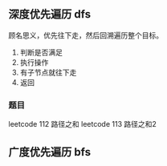 ## 深度优先遍历 dfs

顾名思义，优先往下走，然后回溯遍历整个目标。

1. 判断是否满足
2. 执行操作
3. 有子节点就往下走
4. 返回

### 题目
leetcode 112 路径之和
leetcode 113 路径之和2

## 广度优先遍历 bfs

